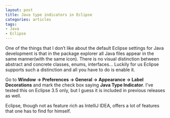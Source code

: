 ```yaml
---
layout: post
title: Java type indicators in Eclipse
categories: articles
tags:
- Java
- Eclipse
---
```


One of the things that I don’t like about the default Eclipse settings
for Java development is that in the package explorer all Java files
appear in the same manner(with the same icon). There is no visual
distinction between abstract and concrete classes, enums, interfaces...
Luckily for us Eclipse supports such a distinction and all you have to
do is enable it.

Go to **Window -> Preferences -> General -> Appearance -> Label
Decorations** and mark the check box saying **Java Type
Indicator**. I've tested this on Eclipse 3.5 only, but I guess it is
included in previous releases as well.

Eclipse, though not as feature rich as IntelliJ IDEA, offers a lot of features that one has to find for himself.
